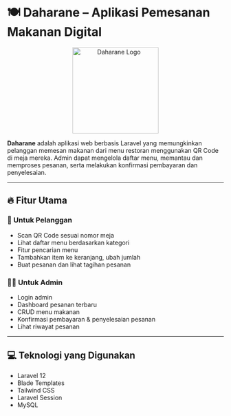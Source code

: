# 🍽️ Daharane – Aplikasi Pemesanan Makanan Digital

<p align="center">
  <img src="public/assets/logo.png" width="200" alt="Daharane Logo">
</p>

**Daharane** adalah aplikasi web berbasis Laravel yang memungkinkan pelanggan memesan makanan dari menu restoran menggunakan QR Code di meja mereka. Admin dapat mengelola daftar menu, memantau dan memproses pesanan, serta melakukan konfirmasi pembayaran dan penyelesaian.

---

## 🔥 Fitur Utama

### 👥 Untuk Pelanggan
- Scan QR Code sesuai nomor meja
- Lihat daftar menu berdasarkan kategori
- Fitur pencarian menu
- Tambahkan item ke keranjang, ubah jumlah
- Buat pesanan dan lihat tagihan pesanan

### 👨‍💼 Untuk Admin
- Login admin
- Dashboard pesanan terbaru
- CRUD menu makanan
- Konfirmasi pembayaran & penyelesaian pesanan
- Lihat riwayat pesanan

---

## 💻 Teknologi yang Digunakan
- Laravel 12
- Blade Templates
- Tailwind CSS
- Laravel Session
- MySQL


